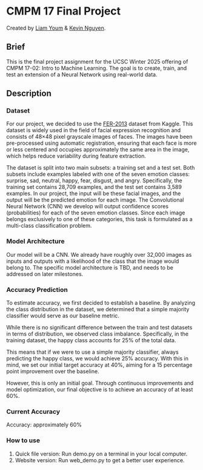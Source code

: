 # CMPM 17 Final Project

Created by [Liam Youm](https://github.com/Liamtsy) & [Kevin Nguyen](https://github.com/Q-bh).

## Brief

This is the final project assignment for the UCSC Winter 2025 offering of CMPM 17-02: Intro to Machine Learning. The goal is to create, train, and test an extension of a Neural Network using real-world data.

## Description

### Dataset

For our project, we decided to use the [FER-2013](https://www.kaggle.com/datasets/msambare/fer2013) dataset from Kaggle. This dataset is widely used in the field of facial expression recognition and consists of 48×48 pixel grayscale images of faces. The images have been pre-processed using automatic registration, ensuring that each face is more or less centered and occupies approximately the same area in the image, which helps reduce variability during feature extraction.

The dataset is split into two main subsets: a training set and a test set. Both subsets include examples labeled with one of the seven emotion classes: surprise, sad, neutral, happy, fear, disgust, and angry. Specifically, the training set contains 28,709 examples, and the test set contains 3,589 examples. In our project, the input will be these facial images, and the output will be the predicted emotion for each image. The Convolutional Neural Network (CNN) we develop will output confidence scores (probabilities) for each of the seven emotion classes. Since each image belongs exclusively to one of these categories, this task is formulated as a multi-class classification problem.

### Model Architecture

Our model will be a CNN. We already have roughly over 32,000 images as inputs and outputs with a likelihood of the class that the image would belong to. The specific model architecture is TBD, and needs to be addressed on later milestones.

### Accuracy Prediction

To estimate accuracy, we first decided to establish a baseline. By analyzing the class distribution in the dataset, we determined that a simple majority classifier would serve as our baseline metric.

While there is no significant difference between the train and test datasets in terms of distribution, we observed class imbalance. Specifically, in the training dataset, the happy class accounts for 25% of the total data.

This means that if we were to use a simple majority classifier, always predicting the happy class, we would achieve 25% accuracy. With this in mind, we set our initial target accuracy at 40%, aiming for a 15 percentage point improvement over the baseline.

However, this is only an initial goal. Through continuous improvements and model optimization, our final objective is to achieve an accuracy of at least 60%.

### Current Accuracy

Accuracy: approximately 60%

### How to use

1. Quick file version: Run demo.py on a terminal in your local computer.
2. Website version: Run web_demo.py to get a better user experience.
